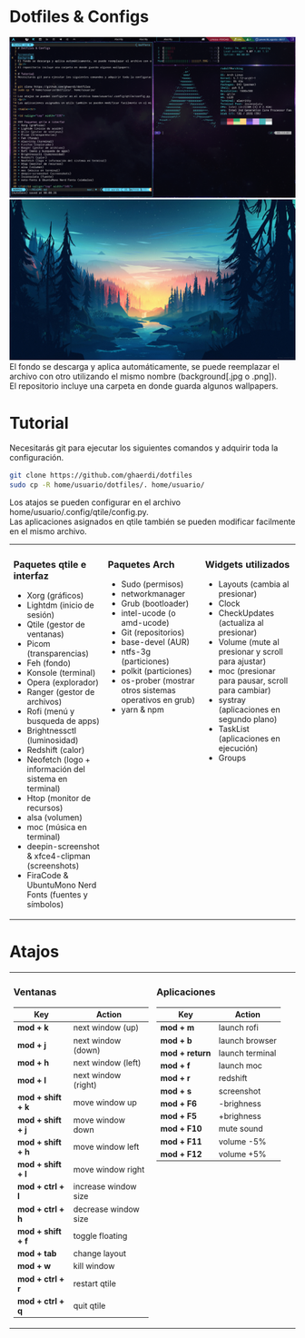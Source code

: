 # Dotfiles & Configs

![Screenshot](.screenshot.png)
![Background](.background.jpg)
El fondo se descarga y aplica automáticamente, se puede reemplazar el archivo con otro utilizando el mismo nombre (background[.jpg o .png]).
<br/>
El repositorio incluye una carpeta en donde guarda algunos wallpapers.

# Tutorial

Necesitarás git para ejecutar los siguientes comandos y adquirir toda la configuración.

```bash
git clone https://github.com/ghaerdi/dotfiles
sudo cp -R home/usuario/dotfiles/. home/usuario/
```

Los atajos se pueden configurar en el archivo home/usuario/.config/qtile/config.py.
<br/>
Las aplicaciones asignados en qtile también se pueden modificar facilmente en el mismo archivo.

<table><tr>

<td valign="top" width="33%">

### Paquetes qtile e interfaz

- Xorg (gráficos)
- Lightdm (inicio de sesión)
- Qtile (gestor de ventanas)
- Picom (transparencias)
- Feh (fondo)
- Konsole (terminal)
- Opera (explorador)
- Ranger (gestor de archivos)
- Rofi (menú y busqueda de apps)
- Brightnessctl (luminosidad)
- Redshift (calor)
- Neofetch (logo + información del sistema en terminal)
- Htop (monitor de recursos)
- alsa (volumen)
- moc (música en terminal)
- deepin-screenshot & xfce4-clipman (screenshots)
- FiraCode & UbuntuMono Nerd Fonts (fuentes y símbolos)

</td><td valign="top" width="34%">

### Paquetes Arch

- Sudo (permisos)
- networkmanager
- Grub (bootloader)
- intel-ucode (o amd-ucode)
- Git (repositorios)
- base-devel (AUR)
- ntfs-3g (particiones)
- polkit (particiones)
- os-prober (mostrar otros sistemas operativos en grub)
- yarn & npm
</td><td valign="top" width="33%">

### Widgets utilizados

- Layouts (cambia al presionar)
- Clock
- CheckUpdates (actualiza al presionar)
- Volume (mute al presionar y scroll para ajustar)
- moc (presionar para pausar, scroll para cambiar)
- systray (aplicaciones en segundo plano)
- TaskList (aplicaciones en ejecución)
- Groups

</td></tr></table>

# Atajos

<table><tr><td valign="top" width="50%">

### Ventanas

| Key                 | Action               |
| ------------------- | -------------------- |
| **mod + k**         | next window (up)     |
| **mod + j**         | next window (down)   |
| **mod + h**         | next window (left)   |
| **mod + l**         | next window (right)  |
| **mod + shift + k** | move window up       |
| **mod + shift + j** | move window down     |
| **mod + shift + h** | move window left     |
| **mod + shift + l** | move window right    |
| **mod + ctrl + l**  | increase window size |
| **mod + ctrl + h**  | decrease window size |
| **mod + shift + f** | toggle floating      |
| **mod + tab**       | change layout        |
| **mod + w**         | kill window          |
| **mod + ctrl + r**  | restart qtile        |
| **mod + ctrl + q**  | quit qtile           |

</td><td valign="top" width="50%">

### Aplicaciones

| Key              | Action          |
| ---------------- | --------------- |
| **mod + m**      | launch rofi     |
| **mod + b**      | launch browser  |
| **mod + return** | launch terminal |
| **mod + f**      | launch moc      |
| **mod + r**      | redshift        |
| **mod + s**      | screenshot      |
| **mod + F6**     | -brighness      |
| **mod + F5**     | +brighness      |
| **mod + F10**    | mute sound      |
| **mod + F11**    | volume -5%      |
| **mod + F12**    | volume +5%      |

</td></tr></table>
